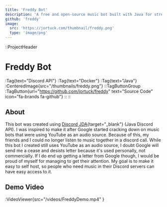 ```yaml
---
title: 'Freddy Bot'
description: 'A free and open-source music bot built with Java for streaming music into your discord calls.'
github: 'freddy'
image:
  src: 'https://jortuck.com/thumbnail/freddy.png'
  type: 'image/png'
---
```


::ProjectHeader

# Freddy Bot

:Tag{text="Discord API"} :Tag{text="Docker"} :Tag{text="Java"}
:CenteredImage{src="/thumbnails/freddy.png"}
::TagButtonGroup
:TagButton{url="https://github.com/jortuck/freddy" text="Source Code" icon="fa-brands fa-github"}
::
::

## About

This bot was created using [Discord JDA](https://github.com/discord-jda/JDA){target="_blank"} (Java Discord API). I was inspired to make it after Google started cracking down
on music bots that were using YouTube as an audio source. Because of this, my friends and I could no longer listen to
music together in a discord call. While this bot I created still uses YouTube as an audio source, I doubt Google will
send me a cease and desists letter because it's used personally, not commercially. If I do end up getting a letter from
Google though, I would be proud of myself for managing to get their attention. My goal is to make it easy to self host,
so people who need music in their Discord servers can have easy access to it.

## Demo Video
:VideoViewer{src="/videos/FreddyDemo.mp4" }